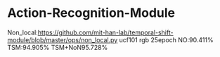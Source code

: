 # Action-Recognition-Module
Non_local:https://github.com/mit-han-lab/temporal-shift-module/blob/master/ops/non_local.py
ucf101 rgb  25epoch
NO:90.411%
TSM:94.905%
TSM+NoN95.728%